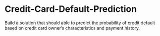 # Credit-Card-Default-Prediction
Build a solution that should able to predict the probability of credit default based on credit card owner’s characteristics and payment history.
